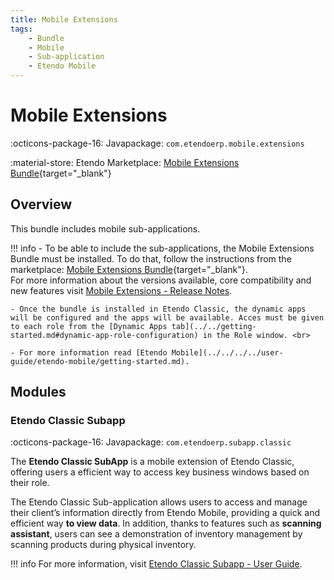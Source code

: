 ```yaml
---
title: Mobile Extensions
tags: 
    - Bundle
    - Mobile
    - Sub-application
    - Etendo Mobile
---
```


# Mobile Extensions

:octicons-package-16: Javapackage: `com.etendoerp.mobile.extensions`

:material-store: Etendo Marketplace:  [Mobile Extensions Bundle](https://marketplace.etendo.cloud/#/product-details?module=55A7EF64F7FA43449B249DA7F8E14589){target="\_blank"}

## Overview

This bundle includes mobile sub-applications.

!!! info
    - To be able to include the sub-applications, the Mobile Extensions Bundle must be installed. To do that, follow the instructions from the marketplace: [Mobile Extensions Bundle](https://marketplace.etendo.cloud/#/product-details?module=55A7EF64F7FA43449B249DA7F8E14589){target="\_blank"}. <br>
    For more information about the versions available, core compatibility and new features visit [Mobile Extensions - Release Notes](../../../../whats-new/release-notes/etendo-mobile/bundles/mobile-extensions/release-notes.md). <br>

    - Once the bundle is installed in Etendo Classic, the dynamic apps will be configured and the apps will be available. Acces must be given to each role from the [Dynamic Apps tab](../../getting-started.md#dynamic-app-role-configuration) in the Role window. <br>
    
    - For more information read [Etendo Mobile](../../../../user-guide/etendo-mobile/getting-started.md). 


## Modules

### Etendo Classic Subapp
:octicons-package-16: Javapackage: `com.etendoerp.subapp.classic`   

The **Etendo Classic SubApp** is a mobile extension of Etendo Classic, offering users a efficient way to access key business windows based on their role. 

The Etendo Classic Sub-application allows users to access and manage their client’s information directly from Etendo Mobile, providing a quick and efficient way **to view data**. In addition, thanks to features such as **scanning assistant**, users can see a demonstration of inventory management by scanning products during physical inventory.

!!! info
    For more information, visit [Etendo Classic Subapp - User Guide](./etendo-classic-subapp.md).
